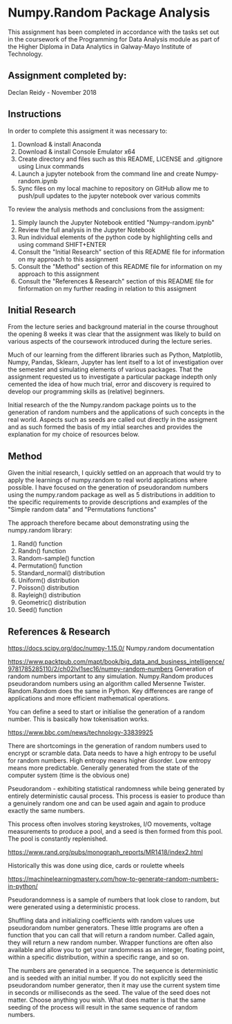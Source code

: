 # Numpy.Random Package Analysis
This assignment has been completed in accordance with the tasks set out in the coursework of the Programming for Data Analysis module as part of the Higher Diploma in Data Analytics in Galway-Mayo Institute of Technology.

## Assignment completed by:
Declan Reidy - November 2018

## Instructions

In order to complete this assigment it was necessary to:
1. Download & install Anaconda
2. Download & install Console Emulator x64
3. Create directory and files such as this README, LICENSE and .gitignore using Linux commands
4. Launch a jupyter notebook from the command line and create Numpy-random.ipynb
5. Sync files on my local machine to repository on GitHub allow me to push/pull updates to the jupyter notebook over various commits

To review the analysis methods and conclusions from the assigment:
1. Simply launch the Jupyter Notebook entitled "Numpy-random.ipynb"
2. Review the full analysis in the Jupyter Notebook
3. Run individual elements of the python code by highlighting cells and using command SHIFT+ENTER
4. Consult the "Initial Research" section of this README file for information on my approach to this assignment
5. Consult the "Method" section of this README file for information on my approach to this assignment
6. Consult the "References & Research" section of this README file for finformation on my further reading in relation to this assigment

## Initial Research
From the lecture series and background material in the course throughout the opening 8 weeks it was clear that the assignment was likely to build on various aspects of the coursework introduced during the lecture series.

Much of our learning from the different libraries such as Python, Matplotlib, Numpy, Pandas, Sklearn, Jupyter has lent itself to a lot of investigation over the semester and simulating elements of various packages. That the assignment requested us to investigate a particular package indepth only cemented the idea of how much trial, error and discovery is required to develop our programming skills as (relative) beginners.

Initial research of the the Numpy.random package points us to the generation of random numbers and the applications of such concepts in the real world. Aspects such as seeds are called out directly in the assigment and as such formed the basis of my intial searches and provides the explanation for my choice of resources below.

## Method
Given the initial research, I quickly settled on an approach that would try to apply the learnings of numpy.random to real world applications where possible. I have focused on the generation of pseudorandom numbers using the numpy.random package as well as 5 distributions in addition to the specific requirements to provide descriptions and examples of the "Simple random data" and "Permutations functions"

The approach therefore became about demonstrating using the numpy.random library:
1. Rand() function
2. Randn() function
3. Random-sample() function
4. Permutation() function
5. Standard_normal() distribution
6. Uniform() distribution
7. Poisson() distribution
8. Rayleigh() distribution
9. Geometric() distribution
10. Seed() function


## References & Research
https://docs.scipy.org/doc/numpy-1.15.0/
Numpy.random documentation

https://www.packtpub.com/mapt/book/big_data_and_business_intelligence/9781785285110/2/ch02lvl1sec16/numpy-random-numbers
Generation of random numbers important to any simulation. Numpy.Random produces pseudorandom numbers using an algorithm called Mersenne Twister. Random.Random does the same in Python. Key differences are range of applications and more efficient mathematical operations.

You can define a seed to start or initialise the generation of a  random number. This is basically how tokenisation works.

https://www.bbc.com/news/technology-33839925

There are shortcomings in the generation of random numbers used to encrypt or scramble data.
Data needs to have a high entropy to be useful for random numbers. High entropy means higher disorder. Low entropy means more predictable. Generally generated from the state of the computer system (time is the obvious one)

Pseudorandom - exhibiting statistical randomness while being generated by entirely deterministic causal process.  This process is easier to produce than a genuinely random one and can be used again and again to produce exactly the same numbers.

This process often involves storing keystrokes, I/O movements, voltage measurements to produce a pool, and a seed is then formed from this pool. The pool is constantly replenished.

https://www.rand.org/pubs/monograph_reports/MR1418/index2.html

Historically this was done using dice, cards or roulette wheels

https://machinelearningmastery.com/how-to-generate-random-numbers-in-python/

Pseudorandomness is a sample of numbers that look close to random, but were generated using a deterministic process.

Shuffling data and initializing coefficients with random values use pseudorandom number generators. These little programs are often a function that you can call that will return a random number. Called again, they will return a new random number. Wrapper functions are often also available and allow you to get your randomness as an integer, floating point, within a specific distribution, within a specific range, and so on.

The numbers are generated in a sequence. The sequence is deterministic and is seeded with an initial number. If you do not explicitly seed the pseudorandom number generator, then it may use the current system time in seconds or milliseconds as the seed. The value of the seed does not matter. Choose anything you wish. What does matter is that the same seeding of the process will result in the same sequence of random numbers.
